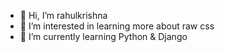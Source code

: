- 👋 Hi, I’m rahulkrishna
- 👀 I’m interested in learning more about raw css
- 🌱 I’m currently learning Python & Django

<!---
rxhulkrishna/rxhulkrishna is a ✨ special ✨ repository because its `README.md` (this file) appears on your GitHub profile.
You can click the Preview link to take a look at your changes.
--->
